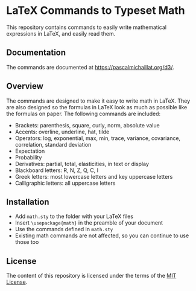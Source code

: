 # LaTeX Commands to Typeset Math

This repository contains commands to easily write mathematical expressions in LaTeX, and easily read them.

## Documentation

The commands are documented at https://pascalmichaillat.org/d3/.

## Overview

The commands are designed to make it easy to write math in LaTeX. They are also designed so the formulas in LaTeX look as much as possible like the formulas on paper. The following commands are included:

+ Brackets: parenthesis, square, curly, norm, absolute value
+ Accents: overline, underline, hat, tilde
+ Operators: log, exponential, max, min, trace, variance, covariance, correlation, standard deviation
+ Expectation
+ Probability
+ Derivatives: partial, total, elasticities, in text or display
+ Blackboard letters: R, N, Z, Q, C, I
+ Greek letters: most lowercase letters and key uppercase letters
+ Calligraphic letters: all uppercase letters

## Installation

+ Add `math.sty` to the folder with your LaTeX files
+ Insert `\usepackage{math}` in the preamble of your document
+ Use the commands defined in `math.sty` 
+ Existing math commands are not affected, so you can continue to use those too

## License

The content of this repository is licensed under the terms of the [MIT License](https://opensource.org/license/mit-license-php/).
